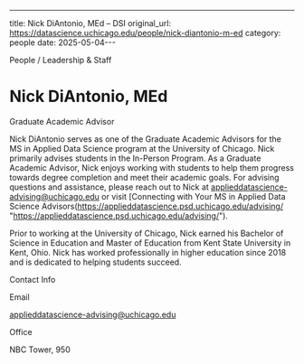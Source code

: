 ---
title: Nick DiAntonio, MEd – DSI
original_url: https://datascience.uchicago.edu/people/nick-diantonio-m-ed
category: people
date: 2025-05-04---

People / Leadership & Staff

# Nick DiAntonio, MEd

Graduate Academic Advisor

Nick DiAntonio serves as one of the Graduate Academic Advisors for the MS in Applied Data Science program at the University of Chicago. Nick primarily advises students in the In-Person Program. As a Graduate Academic Advisor, Nick enjoys working with students to help them progress towards degree completion and meet their academic goals. For advising questions and assistance, please reach out to Nick at applieddatascience-advising@uchicago.edu or visit [Connecting with Your MS in Applied Data Science Advisors(https://applieddatascience.psd.uchicago.edu/advising/ "https://applieddatascience.psd.uchicago.edu/advising/").

Prior to working at the University of Chicago, Nick earned his Bachelor of Science in Education and Master of Education from Kent State University in Kent, Ohio. Nick has worked professionally in higher education since 2018 and is dedicated to helping students succeed.

Contact Info

Email

applieddatascience-advising@uchicago.edu

Office

NBC Tower, 950

